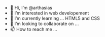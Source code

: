 - 👋 Hi, I’m @arthasias
- 👀 I’m interested in web developement
- 🌱 I’m currently learning ... HTML5 and CSS
- 💞️ I’m looking to collaborate on ...
- 📫 How to reach me ...

<!---
arthasias/arthasias is a ✨ special ✨ repository because its `README.md` (this file) appears on your GitHub profile.
You can click the Preview link to take a look at your changes.
--->
